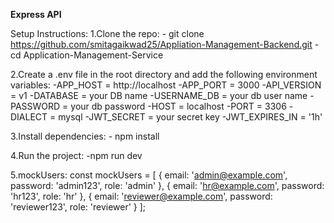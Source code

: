 **Express API**

Setup Instructions:
 1.Clone the repo: 
    - git clone https://github.com/smitagaikwad25/Appliation-Management-Backend.git
    - cd Application-Management-Service

 2.Create a .env file in the root directory and add the following environment variables:
    -APP_HOST = http://localhost
    -APP_PORT = 3000
    -API_VERSION = v1
    -DATABASE = your DB name
    -USERNAME_DB = your db user name
    -PASSWORD = your db password
    -HOST = localhost
    -PORT = 3306
    -DIALECT = mysql
    -JWT_SECRET = your secret key
    -JWT_EXPIRES_IN = '1h'
  
 3.Install dependencies:
    - npm install

 4.Run the project:
    -npm run dev

 5.mockUsers:
 const mockUsers = [
  { email: 'admin@example.com', password: 'admin123', role: 'admin' },
  { email: 'hr@example.com', password: 'hr123', role: 'hr' },
  { email: 'reviewer@example.com', password: 'reviewer123', role: 'reviewer' }
];

